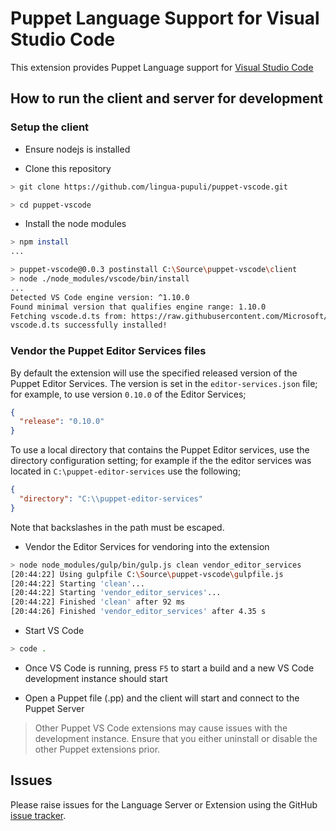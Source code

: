 # Puppet Language Support for Visual Studio Code

This extension provides Puppet Language support for [Visual Studio Code](https://code.visualstudio.com/)

## How to run the client and server for development

### Setup the client

* Ensure nodejs is installed

* Clone this repository

```bash
> git clone https://github.com/lingua-pupuli/puppet-vscode.git

> cd puppet-vscode
```

* Install the node modules

```bash
> npm install
...

> puppet-vscode@0.0.3 postinstall C:\Source\puppet-vscode\client
> node ./node_modules/vscode/bin/install
...
Detected VS Code engine version: ^1.10.0
Found minimal version that qualifies engine range: 1.10.0
Fetching vscode.d.ts from: https://raw.githubusercontent.com/Microsoft/vscode/1.10.0/src/vs/vscode.d.ts
vscode.d.ts successfully installed!
```

### Vendor the Puppet Editor Services files

By default the extension will use the specified released version of the Puppet Editor Services.  The version is set in the `editor-services.json` file; for example, to use version `0.10.0` of the Editor Services;

``` json
{
  "release": "0.10.0"
}
```

To use a local directory that contains the Puppet Editor services, use the directory configuration setting; for example if the the editor services was located in `C:\puppet-editor-services` use the following;

``` json
{
  "directory": "C:\\puppet-editor-services"
}
```

Note that backslashes in the path must be escaped.

* Vendor the Editor Services for vendoring into the extension

```bash
> node node_modules/gulp/bin/gulp.js clean vendor_editor_services
[20:44:22] Using gulpfile C:\Source\puppet-vscode\gulpfile.js
[20:44:22] Starting 'clean'...
[20:44:22] Starting 'vendor_editor_services'...
[20:44:22] Finished 'clean' after 92 ms
[20:44:26] Finished 'vendor_editor_services' after 4.35 s
```

* Start VS Code

```bash
> code .
```

* Once VS Code is running, press `F5` to start a build and a new VS Code development instance should start

* Open a Puppet file (.pp) and the client will start and connect to the Puppet Server

> Other Puppet VS Code extensions may cause issues with the development instance.  Ensure that you either uninstall or disable the other Puppet extensions prior.

## Issues

Please raise issues for the Language Server or Extension using the GitHub [issue tracker](https://github.com/lingua-pupuli/puppet-vscode/issues/new).
